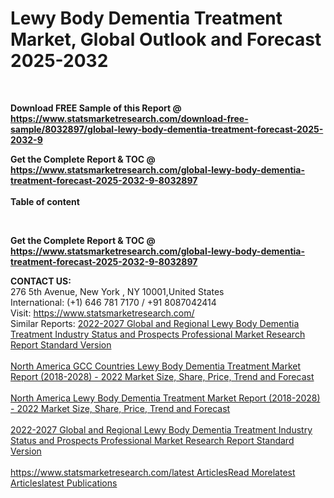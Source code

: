 <h1>Lewy Body Dementia Treatment Market, Global Outlook and Forecast 2025-2032</h1><br/><p><strong>Download FREE Sample of this Report @ <a href="https://www.statsmarketresearch.com/download-free-sample/8032897/global-lewy-body-dementia-treatment-forecast-2025-2032-9">https://www.statsmarketresearch.com/download-free-sample/8032897/global-lewy-body-dementia-treatment-forecast-2025-2032-9</a></strong></p><div><b>Get the Complete Report & TOC @ <a href="https://www.statsmarketresearch.com/global-lewy-body-dementia-treatment-forecast-2025-2032-9-8032897">https://www.statsmarketresearch.com/global-lewy-body-dementia-treatment-forecast-2025-2032-9-8032897</a></b></div><br><b>Table of content</b><p><br><div><b>Get the Complete Report & TOC @ <a href="https://www.statsmarketresearch.com/global-lewy-body-dementia-treatment-forecast-2025-2032-9-8032897">https://www.statsmarketresearch.com/global-lewy-body-dementia-treatment-forecast-2025-2032-9-8032897</a></b></div></p> <b>CONTACT US:</b><br>276 5th Avenue, New York , NY 10001,United States<br>International: (+1) 646 781 7170 / +91 8087042414<br>Visit: <a href="https://www.statsmarketresearch.com/">https://www.statsmarketresearch.com/</a><br>Similar Reports: <a href="https://www.statsmarketresearch.com/global-lewy-body-dementia-treatment-forecast-2025-2032-9-8032897">2022-2027 Global and Regional Lewy Body Dementia Treatment Industry Status and Prospects Professional Market Research Report Standard Version</a><br/><br/><a href="https://www.statsmarketresearch.com/global-lewy-body-dementia-treatment-forecast-2025-2032-9-8032897">North America GCC Countries Lewy Body Dementia Treatment Market Report (2018-2028) - 2022 Market Size, Share, Price, Trend and Forecast</a><br/><br/><a href="https://www.statsmarketresearch.com/global-lewy-body-dementia-treatment-forecast-2025-2032-9-8032897">North America Lewy Body Dementia Treatment Market Report (2018-2028) - 2022 Market Size, Share, Price, Trend and Forecast</a><br/><br/><a href="https://www.statsmarketresearch.com/global-lewy-body-dementia-treatment-forecast-2025-2032-9-8032897">2022-2027 Global and Regional Lewy Body Dementia Treatment Industry Status and Prospects Professional Market Research Report Standard Version</a><br/><br/><a href="https://gyeongbokgung.com">https://www.statsmarketresearch.com/</a><a href="https://hallyeomaritime.com">latest Articles</a><a href="https://jingwansa.com">Read More</a><a href=https://nguoiviet.jp/">latest Articles</a><a href="https://www.intelmarketresearch.com/">latest Publications</a>